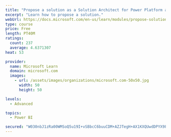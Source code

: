 ```yaml
---
title: "Propose a solution as a Solution Architect for Power Platform and Dynamics 365"
excerpt: "Learn how to propose a solution."
webUrl: https://docs.microsoft.com/en-us/learn/modules/propose-solution/
type: course
price: Free
length: PT40M
ratings:
  count: 237
  average: 4.6371307
heat: 53

provider:
  name: Microsoft Learn
  domain: microsoft.com
  images:
    - url: /assets/images/organizations/microsoft.com-50x50.jpg
      width: 50
      height: 50

levels:
  - Advanced

topics:
  - Power BI

secured: "W030nbJ1zRa00WMSoQ5u19I+vSBbcC6buuCDM+AZJTegH+AX1KXQUwdDPYX9Fgbb5yN1QYxtm00RZV2xzPgCiukpt7DffuwaHMXYKGeGMfNf4GsiOAfDaQ9c2FS9lf3MYzfQGjeTNzJQtGljtvpXVuwb8EA0ZR3R5CH1WpUYxqcbyKv/A+/q9w69nAXdKkSrku5szDUAJnDGk2gYDYlJ1onHguU4dludC91t4RzZ4rvi1O59+PC0RRxo7GtYtpWYwlVhIIje1C5C3SAdVqu+XKAf0gyE9f7fvZh5dAUW61/0uUdr8FwCkr/q2PLlYzzvXi6+Ae4GZczhGv4mIr1ejEjnG9ZfdE4AeWvNzcyfUFNRhCZi3cKB9LVLisgODj5w0OZ23sJQg60+kkoO20MaJw==;gQi0va8lmVIZIYTUDkMq9w=="
---
```


